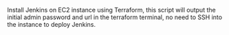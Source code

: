 Install Jenkins on EC2 instance using Terraform, this script will output the initial admin password and url in the terraform terminal, no need to SSH into the instance to deploy Jenkins.
